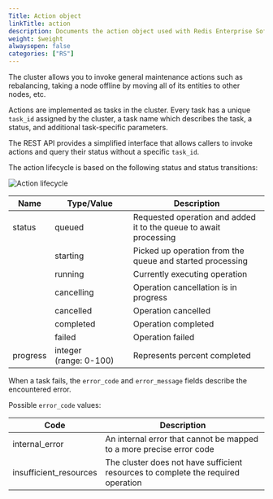 ```yaml
---
Title: Action object
linkTitle: action
description: Documents the action object used with Redis Enterprise Software REST API calls.
weight: $weight
alwaysopen: false
categories: ["RS"]
---
```


The cluster allows you to invoke general maintenance actions such as rebalancing, taking a node offline by moving all of its entities to other nodes, etc.

Actions are implemented as tasks in the cluster. Every task has a
unique `task_id` assigned by the cluster, a task name which
describes the task, a status, and additional task-specific parameters.

The REST API provides a simplified interface that allows callers to
invoke actions and query their status without a specific `task_id`.

The action lifecycle is based on the following status and status
transitions:

![Action lifecycle](/images/rs/rest-api-action-cycle.png#no-click "Action lifecycle")

| Name | Type/Value | Description |
|------|------------|-------------|
| status          | queued | Requested operation and added it to the queue to await processing |
|                 | starting | Picked up operation from the queue and started processing                  |
|                 | running | Currently executing operation |
|                 | cancelling | Operation cancellation is in progress |
|                 | cancelled | Operation cancelled |
|                 | completed | Operation completed |
|                 | failed | Operation failed |
| progress        | integer <nobr>(range: 0-100)</nobr> | Represents percent completed  |

When a task fails, the `error_code` and `error_message` fields describe the encountered error.

Possible `error_code` values:

 Code                    | Description                                    |
|-------------------------|------------------------------------------------|
| internal_error          | An internal error that cannot be mapped to a more precise error code
| insufficient_resources  | The cluster does not have sufficient resources to complete the required operation

